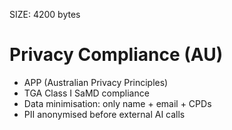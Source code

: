 SIZE: 4200 bytes
# Privacy Compliance (AU)

- APP (Australian Privacy Principles)
- TGA Class I SaMD compliance
- Data minimisation: only name + email + CPDs
- PII anonymised before external AI calls
